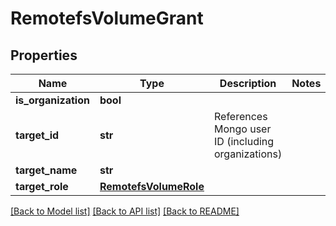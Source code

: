 # RemotefsVolumeGrant

## Properties
Name | Type | Description | Notes
------------ | ------------- | ------------- | -------------
**is_organization** | **bool** |  | 
**target_id** | **str** | References Mongo user ID (including organizations) | 
**target_name** | **str** |  | 
**target_role** | [**RemotefsVolumeRole**](RemotefsVolumeRole.md) |  | 

[[Back to Model list]](../README.md#documentation-for-models) [[Back to API list]](../README.md#documentation-for-api-endpoints) [[Back to README]](../README.md)

